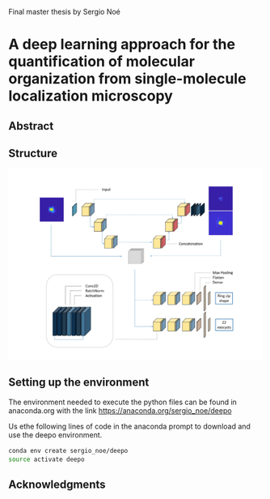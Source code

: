 Final master thesis by Sergio Noé

# A deep learning approach for the quantification of molecular organization from single-molecule localization microscopy

## Abstract

## Structure

![Final structure](https://github.com/SergioNoe/Exocysts-analysis-with-AI/blob/main/images/Structure.jpeg)

## Setting up the environment

The environment needed to execute the python files can be found in anaconda.org with the link https://anaconda.org/sergio_noe/deepo

Us ethe following lines of code in the anaconda prompt to download and use the deepo environment.

```bash
conda env create sergio_noe/deepo
source activate deepo
```

## Acknowledgments
